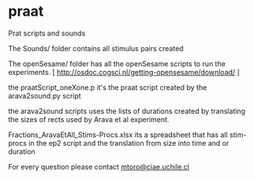 # praat
Prat scripts and sounds

The Sounds/ folder contains all stimulus pairs created

The openSesame/ folder has all the openSesame scripts to run the experiments. [ http://osdoc.cogsci.nl/getting-opensesame/download/ ]

the praatScript_oneXone.p it's the praat script created by the arava2sound.py script

the arava2sound scripts uses the lists of durations created by translating the sizes of rects used by Arava et al experiment. 

Fractions_AravaEtAll_Stims-Procs.xlsx its a spreadsheet that has all stim-procs in the ep2 script and the translation from size into time and or duration

For every question please contact mtoro@ciae.uchile.cl
